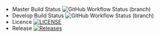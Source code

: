 * Master Build Status ![GitHub Workflow Status (branch)](https://img.shields.io/github/actions/workflow/status/Jimbo8927/sem/main.yml?branch=master)
* Develop Build Status ![GitHub Workflow Status (branch)](https://img.shields.io/github/actions/workflow/status/Jimbo8927/sem/main.yml?branch=develop)
* Licence [![LICENSE](https://img.shields.io/github/license/Jimbo8927/sem.svg?style=flat-square)](https://github.com/Jimbo8927/sem/blob/master/LICENSE)
* Release [![Releases](https://img.shields.io/github/release/Jimbo8927/sem/all.svg?style=flat-square)](https://github.com/Jimbo8927/sem/releases)